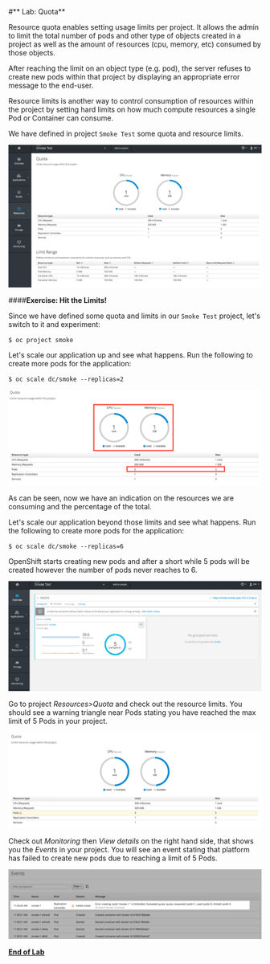 #** Lab: Quota**

Resource quota enables setting usage limits per project. It allows the admin to
limit the total number of pods and other type of objects created in a project as
well as the amount of resources (cpu, memory, etc) consumed by those objects.

After reaching the limit on an object type (e.g. pod), the server refuses to create
new pods within that project by displaying an appropriate error message to the
end-user.

Resource limits is another way to control consumption of resources within the
project by setting hard limits on how much compute resources a single Pod or
Container can consume.

We have defined in project `Smoke Test` some quota and resource limits.

![ResourceQuota](images/quota-1.png)

####**Exercise: Hit the Limits!**

Since we have defined some quota and limits in our `Smoke Test` project, let's switch to it and experiment:

````
$ oc project smoke
````

Let's scale our application up and see what happens. Run the following to create more pods for the application:

````
$ oc scale dc/smoke --replicas=2
````
![ResourceQuota](images/quota-2.png)

As can be seen, now we have an indication on the resources we are consuming and the percentage of the total.

Let's scale our application beyond those limits and see what happens. Run the following to create more pods for the application:

````
$ oc scale dc/smoke --replicas=6
````

OpenShift starts creating new pods and after a short while 5 pods will be created
however the number of pods never reaches to 6.

![ResourceQuota](images/quota-3.png)

Go to project *Resources>Quota* and check out the resource limits. You should see a warning
triangle near Pods stating you have reached the max limit of 5 Pods in your project.

![ResourceQuota](images/quota-4.png)

Check out *Monitoring* then *View details* on the right hand side, 
that shows you the *Events* in your project. You will see an event stating that
platform has failed to create new pods due to reaching a limit of 5 Pods.

![ResourceQuota](images/quota-5.png)


**[End of Lab](/)**
